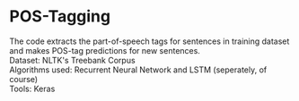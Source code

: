 # POS-Tagging

The code extracts the part-of-speech tags for sentences in training dataset and makes POS-tag predictions for new sentences.  
Dataset: NLTK's Treebank Corpus  
Algorithms used: Recurrent Neural Network and LSTM (seperately, of course)  
Tools: Keras  
